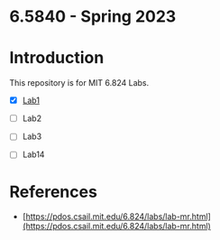 # 6.5840 - Spring 2023

# Introduction

This repository is for MIT 6.824 Labs.

- [x] [Lab1](./docs/lab1.md)
- [ ] Lab2
- [ ] Lab3
- [ ] Lab14


# References
- [https://pdos.csail.mit.edu/6.824/labs/lab-mr.html](https://pdos.csail.mit.edu/6.824/labs/lab-mr.html)